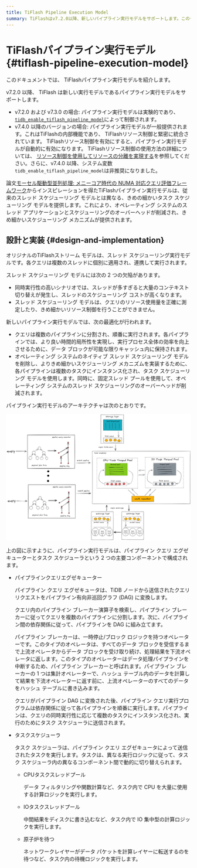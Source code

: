```yaml
---
title: TiFlash Pipeline Execution Model
summary: TiFlashはv7.2.0以降、新しいパイプライン実行モデルをサポートします。このモデルは、従来のスレッドスケジューリングモデルとは異なり、タスクスケジューリングモデルを提供し、オペレーティングシステムのスレッドアプリケーションとスケジューリングのオーバーヘッドを削減します。パイプライン実行モデルは、クエリを複数のパイプラインに分割し、効率を向上させます。また、パイプラインクエリエグゼキューターとタスクスケジューラの2つの主要コンポーネントで構成されます。
---
```


# TiFlashパイプライン実行モデル {#tiflash-pipeline-execution-model}

このドキュメントでは、 TiFlashパイプライン実行モデルを紹介します。

v7.2.0 以降、 TiFlash は新しい実行モデルであるパイプライン実行モデルをサポートします。

-   v7.2.0 および v7.3.0 の場合: パイプライン実行モデルは実験的であり、 [`tidb_enable_tiflash_pipeline_model`](https://docs.pingcap.com/tidb/v7.2/system-variables#tidb_enable_tiflash_pipeline_model-introduced-since-v720)によって制御されます。
-   v7.4.0 以降のバージョンの場合: パイプライン実行モデルが一般提供されます。これはTiFlashの内部機能であり、 TiFlashリソース制御と緊密に統合されています。 TiFlashリソース制御を有効にすると、パイプライン実行モデルが自動的に有効になります。 TiFlashリソース制御の使用方法の詳細については、 [リソース制御を使用してリソースの分離を実現する](/tidb-resource-control.md#parameters-for-resource-control)を参照してください。さらに、v7.4.0 以降、システム変数`tidb_enable_tiflash_pipeline_model`は非推奨になりました。

論文[モーセル駆動型並列処理: メニーコア時代の NUMA 対応クエリ評価フレームワーク](https://dl.acm.org/doi/10.1145/2588555.2610507)からインスピレーションを得たTiFlashパイプライン実行モデルは、従来のスレッド スケジューリング モデルとは異なる、きめの細かいタスク スケジューリング モデルを提供します。これにより、オペレーティング システムのスレッド アプリケーションとスケジューリングのオーバーヘッドが削減され、きめ細かいスケジューリング メカニズムが提供されます。

## 設計と実装 {#design-and-implementation}

オリジナルのTiFlashストリーム モデルは、スレッド スケジューリング実行モデルです。各クエリは複数のスレッドに個別に適用され、連携して実行されます。

スレッド スケジューリング モデルには次の 2 つの欠陥があります。

-   同時実行性の高いシナリオでは、スレッドが多すぎると大量のコンテキスト切り替えが発生し、スレッドのスケジューリング コストが高くなります。
-   スレッド スケジューリング モデルは、クエリのリソース使用量を正確に測定したり、きめ細かいリソース制御を行うことができません。

新しいパイプライン実行モデルでは、次の最適化が行われます。

-   クエリは複数のパイプラインに分割され、順番に実行されます。各パイプラインでは、より良い時間的局所性を実現し、実行プロセス全体の効率を向上させるために、データ ブロックが可能な限りキャッシュ内に保持されます。
-   オペレーティング システムのネイティブ スレッド スケジューリング モデルを削除し、よりきめ細かいスケジューリング メカニズムを実装するために、各パイプラインは複数のタスクにインスタンス化され、タスク スケジューリング モデルを使用します。同時に、固定スレッド プールを使用して、オペレーティング システムのスレッド スケジューリングのオーバーヘッドが削減されます。

パイプライン実行モデルのアーキテクチャは次のとおりです。

![TiFlash pipeline execution model design](/media/tiflash/tiflash-pipeline-model.png)

上の図に示すように、パイプライン実行モデルは、パイプライン クエリ エグゼキューターとタスク スケジューラという 2 つの主要コンポーネントで構成されます。

-   パイプラインクエリエグゼキューター

    パイプライン クエリ エグゼキュータは、TiDB ノードから送信されたクエリ リクエストをパイプライン有向非巡回グラフ (DAG) に変換します。

    クエリ内のパイプライン ブレーカー演算子を検索し、パイプライン ブレーカーに従ってクエリを複数のパイプラインに分割します。次に、パイプライン間の依存関係に従って、パイプラインを DAG に組み立てます。

    パイプライン ブレーカーは、一時停止/ブロック ロジックを持つオペレーターです。このタイプのオペレータは、すべてのデータ ブロックを受信するまで上流オペレータからデータ ブロックを受け取り続け、処理結果を下流オペレータに返します。このタイプのオペレーターはデータ処理パイプラインを中断するため、パイプライン ブレーカーと呼ばれます。パイプライン ブレーカーの 1 つは集計オペレーターで、ハッシュ テーブル内のデータを計算して結果を下流オペレーターに返す前に、上流オペレーターのすべてのデータをハッシュ テーブルに書き込みます。

    クエリがパイプライン DAG に変換された後、パイプライン クエリ実行プログラムは依存関係に従って各パイプラインを順番に実行します。パイプラインは、クエリの同時実行性に応じて複数のタスクにインスタンス化され、実行のためにタスク スケジューラに送信されます。

-   タスクスケジューラ

    タスク スケジューラは、パイプライン クエリ エグゼキュータによって送信されたタスクを実行します。タスクは、異なる実行ロジックに従って、タスク スケジューラ内の異なるコンポーネント間で動的に切り替えられます。

    -   CPUタスクスレッドプール

        データ フィルタリングや関数計算など、タスク内で CPU を大量に使用する計算ロジックを実行します。

    -   IOタスクスレッドプール

        中間結果をディスクに書き込むなど、タスク内で IO 集中型の計算ロジックを実行します。

    -   原子炉を待つ

        ネットワークレイヤーがデータ パケットを計算レイヤーに転送するのを待つなど、タスク内の待機ロジックを実行します。
